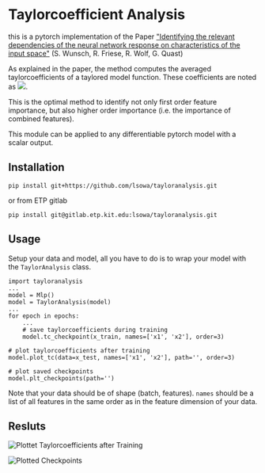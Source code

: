 # Taylorcoefficient Analysis
this is a pytorch implementation of the Paper 
["Identifying the relevant dependencies of the neural network response on characteristics of the input space"](https://arxiv.org/abs/1803.08782) 
(S. Wunsch, R. Friese, R. Wolf, G. Quast)

As explained in the paper, the method computes the averaged taylorcoefficients of a taylored model function. These coefficients are noted as <img src="https://render.githubusercontent.com/render/math?math=<t_i>">. 

This is the optimal method to identify not only first order feature importance, but also higher order importance (i.e. the importance of combined features).

This module can be applied to any differentiable pytorch model with a scalar output.

## Installation
```
pip install git+https://github.com/lsowa/tayloranalysis.git
```
or from ETP gitlab
```
pip install git@gitlab.etp.kit.edu:lsowa/tayloranalysis.git
```

## Usage

Setup your data and model, all you have to do is to wrap your model with the `TaylorAnalysis` class. 
```
import tayloranalysis
...
model = Mlp()
model = TaylorAnalysis(model)
...
for epoch in epochs:
    ...
    # save taylorcoefficients during training
    model.tc_checkpoint(x_train, names=['x1', 'x2'], order=3)
    
# plot taylorcoefficients after training
model.plot_tc(data=x_test, names=['x1', 'x2'], path='', order=3)

# plot saved checkpoints
model.plt_checkpoints(path='')
```
Note that your data should be of shape (batch, features). `names` should be a list of all features in the same order as in the feature dimension of your data.

## Resluts

![Plottet Taylorcoefficients after Training](https://github.com/lsowa/tayloranalysis/blob/master/example/coefficients.png "test")

![Plotted Checkpoints](https://github.com/lsowa/tayloranalysis/blob/master/example/tc_training.png)

